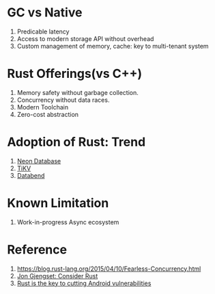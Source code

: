 # GC vs Native
1. Predicable latency
2. Access to modern storage API without overhead
3. Custom management of memory, cache: key to multi-tenant system

# Rust Offerings(vs C++)
1. Memory safety without garbage collection.
2. Concurrency without data races.
3. Modern Toolchain
4. Zero-cost abstraction

# Adoption of Rust: Trend
1. [Neon Database](https://github.com/neondatabase/neon)
2. [TiKV](https://github.com/tikv/tikv)
3. [Databend](https://github.com/datafuselabs/databend)

# Known Limitation
1. Work-in-progress Async ecosystem

# Reference
1. https://blog.rust-lang.org/2015/04/10/Fearless-Concurrency.html
2. [Jon Gjengset: Consider Rust](https://www.youtube.com/watch?v=DnT-LUQgc7s)
3. [Rust is the key to cutting Android vulnerabilities](https://security.googleblog.com/2022/12/memory-safe-languages-in-android-13.html)
